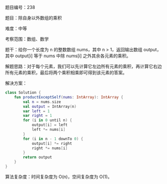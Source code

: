 题目编号：238

题目：除自身以外数组的乘积

难度：中等

考察范围：数组、数学

题干：给你一个长度为 n 的整数数组 nums，其中 n > 1，返回输出数组 output，其中 output[i] 等于 nums 中除 nums[i] 之外其余各元素的乘积。

解题思路：对于每个元素，我们可以先计算它左边所有元素的乘积，再计算它右边所有元素的乘积，最后将两个乘积相乘即可得到该元素的答案。

解决方案：

```kotlin
class Solution {
    fun productExceptSelf(nums: IntArray): IntArray {
        val n = nums.size
        val output = IntArray(n)
        var left = 1
        var right = 1
        for (i in 0 until n) {
            output[i] = left
            left *= nums[i]
        }
        for (i in n - 1 downTo 0) {
            output[i] *= right
            right *= nums[i]
        }
        return output
    }
}
```

算法复杂度：时间复杂度为 O(n)，空间复杂度为 O(1)。